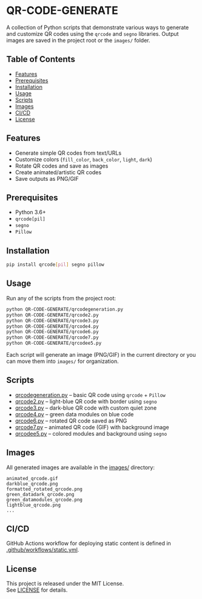 # QR-CODE-GENERATE

A collection of Python scripts that demonstrate various ways to generate and customize QR codes using the `qrcode` and `segno` libraries. Output images are saved in the project root or the `images/` folder.

## Table of Contents

- [Features](#features)  
- [Prerequisites](#prerequisites)  
- [Installation](#installation)  
- [Usage](#usage)  
- [Scripts](#scripts)  
- [Images](#images)  
- [CI/CD](#cicd)  
- [License](#license)  

## Features

- Generate simple QR codes from text/URLs  
- Customize colors (`fill_color`, `back_color`, `light`, `dark`)  
- Rotate QR codes and save as images  
- Create animated/artistic QR codes  
- Save outputs as PNG/GIF  

## Prerequisites

- Python 3.6+  
- `qrcode[pil]`  
- `segno`  
- `Pillow`  

## Installation

```sh
pip install qrcode[pil] segno pillow
```

## Usage

Run any of the scripts from the project root:

```sh
python QR-CODE-GENERATE/qrcodegeneration.py
python QR-CODE-GENERATE/qrcode2.py
python QR-CODE-GENERATE/qrcode3.py
python QR-CODE-GENERATE/qrcode4.py
python QR-CODE-GENERATE/qrcode6.py
python QR-CODE-GENERATE/qrcode7.py
python QR-CODE-GENERATE/qrcodee5.py
```

Each script will generate an image (PNG/GIF) in the current directory or you can move them into `images/` for organization.

## Scripts

- [qrcodegeneration.py](qrcodegeneration.py) – basic QR code using `qrcode` + `Pillow`  
- [qrcode2.py](qrcode2.py) – light-blue QR code with border using `segno`  
- [qrcode3.py](qrcode3.py) – dark-blue QR code with custom quiet zone  
- [qrcode4.py](qrcode4.py) – green data modules on blue code  
- [qrcode6.py](qrcode6.py) – rotated QR code saved as PNG  
- [qrcode7.py](qrcode7.py) – animated QR code (GIF) with background image  
- [qrcodee5.py](qrcodee5.py) – colored modules and background using `segno`  

## Images

All generated images are available in the [images/](images/) directory:

```text
animated_qrcode.gif
darkblue_qrcode.png
formatted_rotated_qrcode.png
green_datadark_qrcode.png
green_datamodules_qrcode.png
lightblue_qrcode.png
...
```

## CI/CD

GitHub Actions workflow for deploying static content is defined in  
[.github/workflows/static.yml](.github/workflows/static.yml).

## License

This project is released under the MIT License.  
See [LICENSE](LICENSE) for details.
